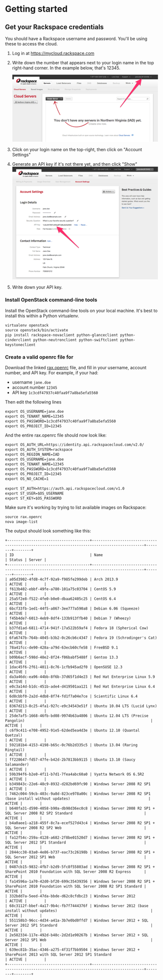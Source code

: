 # Getting started

## Get your Rackspace credentials

You should have a Rackspace username and password. You'll be using these to access the cloud.

1. Log in at <https://mycloud.rackspace.com>
2. Write down the number that appears next to your login name in the top right-hand corner. In the example below, that's 12345.

    ![image](rackspace-screen.png)

3. Click on your login name on the top-right, then click on "Account Settings"
4. Generate an API key if it's not there yet, and then click "Show"
    ![image](rackspace-api.png)
5. Write down your API key.



### Install OpenStack command-line tools

Install the OpenStack command-line tools on your local machine. It's best to install this within a Python virtualenv.

    virtualenv openstack
    source openstack/bin/activate
    pip install rackspace-novaclient python-glanceclient python-cinderclient python-neutronclient python-swiftclient python-keystoneclient


### Create a valid openrc file for


Download the linked [rax.openrc] file, and fill in your username, account number, and API key. For example, if your had:
 * username `jane.doe`
 * account number `12345`
 * API key `1c3cdf47937c40faa9f7a8ba5efa5560`

 Then edit the following lines

    export OS_USERNAME=jane.doe
    export OS_TENANT_NAME=12345
    export OS_PASSWORD=1c3cdf47937c40faa9f7a8ba5efa5560
    export OS_PROJECT_ID=12345

And the entire rax.openrc file should now look like:


    export OS_AUTH_URL=https://identity.api.rackspacecloud.com/v2.0/
    export OS_AUTH_SYSTEM=rackspace
    export OS_REGION_NAME=IAD
    export OS_USERNAME=jane.doe
    export OS_TENANT_NAME=12345
    export OS_PASSWORD=1c3cdf47937c40faa9f7a8ba5efa5560
    export OS_PROJECT_ID=12345
    export OS_NO_CACHE=1

    export ST_AUTH=https://auth.api.rackspacecloud.com/v1.0
    export ST_USER=$OS_USERNAME
    export ST_KEY=$OS_PASSWORD


Make sure it's working by trying to list available images on Rackspace:

    source rax.openrc
    nova image-list

The output should look something like this:


    +--------------------------------------+----------------------------------------------------------------------------------------------+--------+--------+
    | ID                                   | Name                                                                                         | Status | Server |
    +--------------------------------------+----------------------------------------------------------------------------------------------+--------+--------+
    | a05d3902-4fd8-4c7f-92a9-f985fe299deb | Arch 2013.9                                                                                  | ACTIVE |        |
    | f613b402-ebbf-49fe-a780-101a75c03704 | CentOS 5.9                                                                                   | ACTIVE |        |
    | 25a5f2e8-f522-4fe0-b0e0-dbaa62405c25 | CentOS 6.4                                                                                   | ACTIVE |        |
    | 6bcf33fb-1ed1-44f5-a867-3ee777a590a8 | Debian 6.06 (Squeeze)                                                                        | ACTIVE |        |
    | f45b4de7-6013-4eb9-8df4-133b913ffb40 | Debian 7 (Wheezy)                                                                            | ACTIVE |        |
    | b37fd1ad-6811-4714-941f-17a522b59af4 | Fedora 18 (Spherical Cow)                                                                    | ACTIVE |        |
    | 6fa6747b-764b-4045-b3b2-0c26cb6c4347 | Fedora 19 (Schrodinger's Cat)                                                                | ACTIVE |        |
    | 78a41fcc-de90-428a-a79d-63ecb60cfe58 | FreeBSD 9.1                                                                                  | ACTIVE |        |
    | b09b6acf-598d-48e2-8f24-f06babf5488f | Gentoo 13.3                                                                                  | ACTIVE |        |
    | 1dac45f6-2f61-4011-8c76-1cfb945ad2f0 | OpenSUSE 12.3                                                                                | ACTIVE |        |
    | da3a46dc-ea96-44bb-8f6b-37d65f1d4e23 | Red Hat Enterprise Linux 5.9                                                                 | ACTIVE |        |
    | e0c3a14d-b1dc-451b-ade4-d419501aa121 | Red Hat Enterprise Linux 6.4                                                                 | ACTIVE |        |
    | 6d8cbbf0-2a2d-4db8-8f74-fd1f7a04e7ce | Scientific Linux 6.4                                                                         | ACTIVE |        |
    | 8367d213-8c25-4fa1-927c-e9c34543e51f | Ubuntu 10.04 LTS (Lucid Lynx)                                                                | ACTIVE |        |
    | 25de7af5-1668-46fb-bd08-9974b63a4806 | Ubuntu 12.04 LTS (Precise Pangolin)                                                          | ACTIVE |        |
    | c6f9c411-e708-4952-91e5-62ded5ea4d3e | Ubuntu 12.10 (Quantal Quetzal)                                                               | ACTIVE |        |
    | 592181b4-4153-4198-b65c-0c76b2d335c5 | Ubuntu 13.04 (Raring Ringtail)                                                               | ACTIVE |        |
    | ff228647-fd57-47fe-b42d-2b7813bb9115 | Ubuntu 13.10 (Saucy Salamander)                                                              | ACTIVE |        |
    | 59b394f6-b2e0-4f11-b7d1-7fea4abc60a0 | Vyatta Network OS 6.5R2                                                                      | ACTIVE |        |
    | b349843c-22e6-48c9-8932-d282bd69fc90 | Windows Server 2008 R2 SP1                                                                   | ACTIVE |        |
    | 7462c004-59cb-403c-9a8d-823ce978a00c | Windows Server 2008 R2 SP1 (base install without updates)                                    | ACTIVE |        |
    | b640fa31-d590-4058-b90a-db98d36ec0c8 | Windows Server 2008 R2 SP1 + SQL Server 2008 R2 SP2 Standard                                 | ACTIVE |        |
    | b4a0aee1-a218-455f-8c7a-ecef527d43c4 | Windows Server 2008 R2 SP1 + SQL Server 2008 R2 SP2 Web                                      | ACTIVE |        |
    | fa12f54c-259a-4128-a682-2f8be01520d7 | Windows Server 2008 R2 SP1 + SQL Server 2012 SP1 Standard                                    | ACTIVE |        |
    | 2844cc38-83a0-4e86-b737-eac73c26198b | Windows Server 2008 R2 SP1 + SQL Server 2012 SP1 Web                                         | ACTIVE |        |
    | 0487cb15-9832-4fb7-b2d9-5fc8f55803ad | Windows Server 2008 R2 SP1 + SharePoint 2010 Foundation with SQL Server 2008 R2 Express      | ACTIVE |        |
    | fa14596a-1a70-42d0-bf20-699c35439356 | Windows Server 2008 R2 SP1 + SharePoint 2010 Foundation with SQL Server 2008 R2 SP1 Standard | ACTIVE |        |
    | 332bdd7a-5eed-47da-bbde-d62c8cfdbc23 | Windows Server 2012                                                                          | ACTIVE |        |
    | 68c3112f-bbef-4a17-9b4c-fb7f7444376f | Windows Server 2012 (base install without updates)                                           | ACTIVE |        |
    | 551158b3-96cc-4d34-a41a-3b7e0bd0ffd7 | Windows Server 2012 + SQL Server 2012 SP1 Standard                                           | ACTIVE |        |
    | 2e582334-117e-492d-b48c-2d2d1e90267b | Windows Server 2012 + SQL Server 2012 SP1 Web                                                | ACTIVE |        |
    | 639ec81b-35ac-4346-a275-4f31f7bb9504 | Windows Server 2012 + SharePoint 2013 with SQL Server 2012 SP1 Standard                      | ACTIVE |        |
    +--------------------------------------+----------------------------------------------------------------------------------------------+--------+--------+


[rax.openrc]: https://github.com/lorin/openstack-hackspace/blob/master/rax.openrc